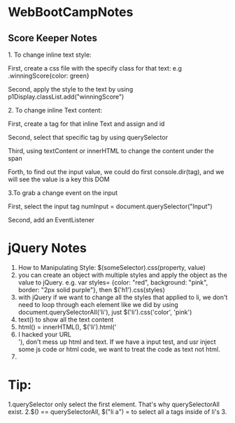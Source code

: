# WebBootCampNotes
<h2>Score Keeper Notes</h2>
1. To change inline text style:<return>
<p>First, create a css file with the specify class for that text: e.g .winningScore{color: green}</p>
<p>Second, apply the style to the text by using p1Display.classList.add("winningScore")<return></p>
2. To change inline Text content:<return>
<p>First, create a <span> tag for that inline Text and assign and id</p>
<p>Second, select that specific <span> tag by using querySelector</p>
<p>Third, using textContent or innerHTML to change the content under the span</p>
<p>Forth, to find out the input value, we could do first console.dir(tag), and we will see the value is a key this DOM</p>
3.To grab a change event on the input <return>
<p>First, select the input tag numInput = document.querySelector("Input")</p>
<p>Second, add an EventListener</p>

# jQuery Notes
1. How to Manipulating Style: $(someSelector).css(property, value)
2. you can create an object with multiple styles and apply the object as the value to jQuery. e.g. 
var styles= {color: "red", background: "pink", border: "2px solid purple"}, then
$('h1').css(styles)
3. with jQuery if we want to change all the styles that applied to li, we don't need to loop through each element 
like we did by using document.querySelectorAll('li'), just $('li').css('color', 'pink')
4. text() to show all the text content 
5. html() = innerHTML(), $('li').html('<li>I hacked your URL</li>'), don't mess up html and text. If we have a input test, and usr inject some js code or html code, we want to treat the code as text not html.
6. 

# Tip:
1.querySelector only select the first element. That's why querySelectorAll exist.
2.$() == querySelectorAll, $("li a") = to select all a tags inside of li's
3.
